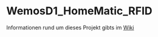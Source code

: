 # WemosD1_HomeMatic_RFID

Informationen rund um dieses Projekt gibts im [Wiki](https://github.com/jp112sdl/WemosD1_HomeMatic_RFID/wiki)
